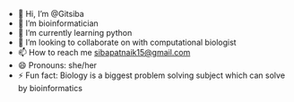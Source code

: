 - 👋 Hi, I’m @Gitsiba
- 👀 I’m bioinformatician
- 🌱 I’m currently learning python 
- 💞️ I’m looking to collaborate on with computational biologist 
- 📫 How to reach me sibapatnaik15@gmail.com
- 😄 Pronouns: she/her
- ⚡ Fun fact: Biology is a biggest problem solving subject which can solve by bioinformatics

<!---
Gitsiba/Gitsiba is a ✨ special ✨ repository because its `README.md` (this file) appears on your GitHub profile.
You can click the Preview link to take a look at your changes.
--->
